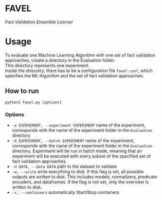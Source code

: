 FAVEL
=
<i>Fact Validation Ensemble Learner</i>

# Usage
To evaluate one Machine Learning Algorithm with one set of fact validation approaches, create a directory in the Evaluation folder.\
This directory represents one experiment. \
Inside the direcotry, there has to be a configuration file ```favel.conf```, which specifies the ML-Algorithm and the set of fact validation approaches.

## How to run

```
python3 Favel.py [options]
```

### Options
* ```-e EXPERIMENT, --experiment EXPERIMENT``` name of the experiment, corresponds with the name of the experiment folder in the ```Evaluation``` directory
* ```-b EXPERIMENT, --batch EXPERIMENT``` name of the experiment, corresponds with the name of the experiment folder in the ```Evaluation``` directory.
Experiment will be run in batch mode, meaning that an experiment will be executed with every subset of the specified set of fact validation approaches.
* ```-d DATA, --data DATA``` path to the dataset to validate
* ```-w, --write``` write everything to disk. If this flag is set, all possible outputs are written to disk. This includes models, normalizers, predicate encoders, and dataframes.
If the flag is not set, only the overview is written to disk.
* ```-c, --containers``` automatically Start/Stop containers

